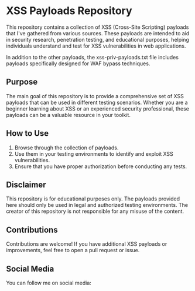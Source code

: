 # XSS Payloads Repository

This repository contains a collection of XSS (Cross-Site Scripting) payloads that I've gathered from various sources. These payloads are intended to aid in security research, penetration testing, and educational purposes, helping individuals understand and test for XSS vulnerabilities in web applications.

In addition to the other payloads, the xss-priv-payloads.txt file includes payloads specifically designed for WAF bypass techniques.

## Purpose

The main goal of this repository is to provide a comprehensive set of XSS payloads that can be used in different testing scenarios. Whether you are a beginner learning about XSS or an experienced security professional, these payloads can be a valuable resource in your toolkit.

## How to Use

1. Browse through the collection of payloads.
2. Use them in your testing environments to identify and exploit XSS vulnerabilities.
3. Ensure that you have proper authorization before conducting any tests.

## Disclaimer

This repository is for educational purposes only. The payloads provided here should only be used in legal and authorized testing environments. The creator of this repository is not responsible for any misuse of the content.

## Contributions

Contributions are welcome! If you have additional XSS payloads or improvements, feel free to open a pull request or issue.

## Social Media

You can follow me on social media:
